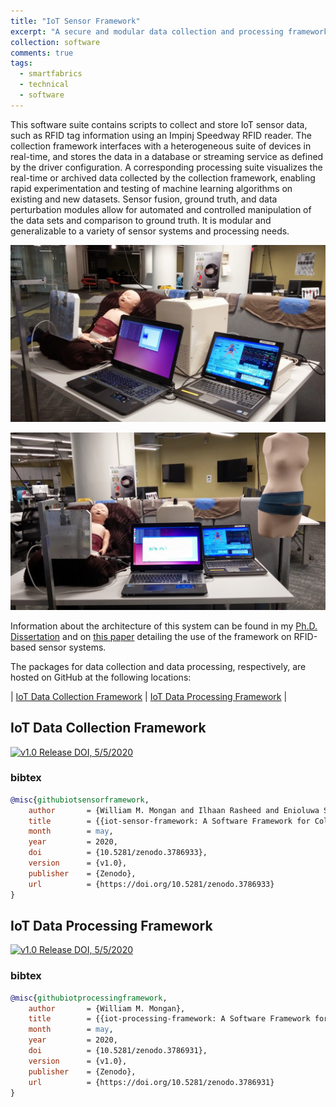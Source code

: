 ```yaml
---
title: "IoT Sensor Framework"
excerpt: "A secure and modular data collection and processing framework for heterogeneous Internet-of-Things (IoT) sensor networks."
collection: software
comments: true
tags:
  - smartfabrics
  - technical
  - software  
---
```


This software suite contains scripts to collect and store IoT sensor data, such as RFID tag information using an Impinj Speedway RFID reader.  The collection framework interfaces with a heterogeneous suite of devices in real-time, and stores the data in a database or streaming service as defined by the driver configuration.  A corresponding processing suite visualizes the real-time or archived data collected by the collection framework, enabling rapid experimentation and testing of machine learning algorithms on existing and new datasets.  Sensor fusion, ground truth, and data perturbation modules allow for automated and controlled manipulation of the data sets and comparison to ground truth.  It is modular and generalizable to a variety of sensor systems and processing needs.  

![IoT Framework Software Driving an Impinj R420 Interrogator to Visualize Respiratory Patterns on a SimBaby Mannequin Wearing the Passive Bellyband Smart Garment Device](/files/media/software-iotframework/simbaby.jpg "IoT Framework Software Driving an Impinj R420 Interrogator to Visualize Respiratory Patterns on a SimBaby Mannequin Wearing the Passive Bellyband Smart Garment Device")

![IoT Framework Software Driving an Impinj R420 Interrogator to Visualize Respiratory Patterns on a SimBaby Mannequin Wearing the Passive Bellyband Smart Garment Device, with a Pregnant Mannequin Wearing the Bellyband](/files/media/software-iotframework/simbabyandpregnancy.jpg "IoT Framework Software Driving an Impinj R420 Interrogator to Visualize Respiratory Patterns on a SimBaby Mannequin, with a Pregnant Mannequin Wearing the Bellyband")

Information about the architecture of this system can be found in my [Ph.D. Dissertation](/publication/dissertation) and on [this paper](/publication/iotdi2017) detailing the use of the framework on RFID-based sensor systems.

The packages for data collection and data processing, respectively, are hosted on GitHub at the following locations:

| [IoT Data Collection Framework](https://github.com/drexelwireless/iot-sensor-framework) | 
[IoT Data Processing Framework](https://github.com/drexelwireless/iot-processing-framework) |

## IoT Data Collection Framework
[![v1.0 Release DOI, 5/5/2020](https://zenodo.org/badge/DOI/10.5281/zenodo.3786933.svg)](https://doi.org/10.5281/zenodo.3786933)


### bibtex
```bibtex
@misc{githubiotsensorframework,
    author       = {William M. Mongan and Ilhaan Rasheed and Enioluwa Segun and Henry Dang and Charlie R. Chiccarine},
    title        = {{iot-sensor-framework: A Software Framework for Collecting and Processing Heterogeneous Sensor Network Data in the Internet-of-Things}},
    month        = may,
    year         = 2020,
    doi          = {10.5281/zenodo.3786933},
    version      = {v1.0},
    publisher    = {Zenodo},
    url          = {https://doi.org/10.5281/zenodo.3786933}
}
```

## IoT Data Processing Framework
[![v1.0 Release DOI, 5/5/2020](https://zenodo.org/badge/DOI/10.5281/zenodo.3786931.svg)](https://doi.org/10.5281/zenodo.3786931)

### bibtex
```bibtex
@misc{githubiotprocessingframework,
    author       = {William M. Mongan},
    title        = {{iot-processing-framework: A Software Framework for Fusing, Classifying, and Experimenting with Heterogeneous Sensor Data}},
    month        = may,
    year         = 2020,
    doi          = {10.5281/zenodo.3786931},
    version      = {v1.0},
    publisher    = {Zenodo},
    url          = {https://doi.org/10.5281/zenodo.3786931}
}
```
